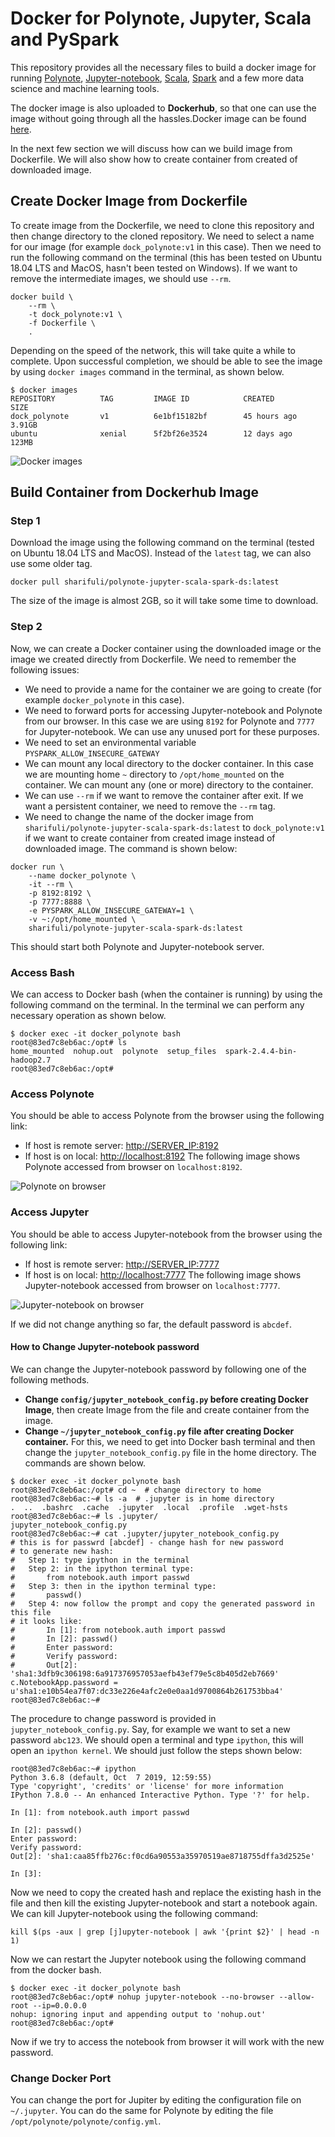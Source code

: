 # Docker for Polynote, Jupyter, Scala and PySpark
This repository provides all the necessary files to build a docker image for running [Polynote](https://polynote.org/), [Jupyter-notebook](https://jupyter.org/), [Scala](https://www.scala-lang.org/), [Spark](https://spark.apache.org/) and a few more data science and machine learning tools.

The docker image is also uploaded to **Dockerhub**, so that one can use the image without going through all the hassles.Docker image can be found [here](https://hub.docker.com/r/sharifuli/polynote-jupyter-scala-spark-ds).   

In the next few section we will discuss how can we build image from Dockerfile. We will also show how to create container from created of downloaded image.

## Create Docker Image from Dockerfile
To create image from the Dockerfile, we need to clone this repository and then change directory to the cloned repository. We need to select a name for our image (for example `dock_polynote:v1` in this case). Then we need to run the following command on the terminal (this has been tested on Ubuntu 18.04 LTS and MacOS, hasn't been tested on Windows). If we want to remove the intermediate images, we should use `--rm`.  
```console
docker build \
    --rm \
    -t dock_polynote:v1 \
    -f Dockerfile \
    .
```
Depending on the speed of the network, this will take quite a while to complete. Upon successful completion, we should be able to see the image by using `docker images` command in the terminal, as shown below.
```console
$ docker images
REPOSITORY          TAG         IMAGE ID            CREATED             SIZE
dock_polynote       v1          6e1bf15182bf        45 hours ago        3.91GB
ubuntu              xenial      5f2bf26e3524        12 days ago         123MB
```
![Docker images](https://i.imgur.com/O6Tx1kl.png)
## Build Container from Dockerhub Image
### Step 1
Download the image using the following command on the terminal (tested on Ubuntu 18.04 LTS and MacOS). Instead of the `latest` tag, we can also use some older tag.
```console
docker pull sharifuli/polynote-jupyter-scala-spark-ds:latest
```
The size of the image is almost 2GB, so it will take some time to download.
### Step 2
Now, we can create a Docker container using the downloaded image or the image we created directly from Dockerfile. We need to remember the following issues:

* We need to provide a name for the container we are going to create (for example `docker_polynote` in this case).
* We need to forward ports for accessing Jupyter-notebook and Polynote from our browser. In this case we are using `8192` for Polynote and `7777` for Jupyter-notebook. We can use any unused port for these purposes.  
* We need to set an environmental variable `PYSPARK_ALLOW_INSECURE_GATEWAY`
* We can mount any local directory to the docker container. In this case we are mounting home `~` directory to `/opt/home_mounted` on the container. We can mount any (one or more) directory to the container.
* We can use `--rm` if we want to remove the container after exit. If we want a persistent container, we need to remove the `--rm` tag.
* We need to change the name of the docker image from `sharifuli/polynote-jupyter-scala-spark-ds:latest` to `dock_polynote:v1` if we want to create container from created image instead of downloaded image.
The command is shown below:
```console
docker run \
    --name docker_polynote \
    -it --rm \
    -p 8192:8192 \
    -p 7777:8888 \
    -e PYSPARK_ALLOW_INSECURE_GATEWAY=1 \
    -v ~:/opt/home_mounted \
    sharifuli/polynote-jupyter-scala-spark-ds:latest
```
This should start both Polynote and Jupyter-notebook server.
### Access Bash
We can access to Docker bash (when the container is running) by using the following command on the terminal. In the terminal we can perform any necessary operation as shown below.
```console
$ docker exec -it docker_polynote bash
root@83ed7c8eb6ac:/opt# ls
home_mounted  nohup.out  polynote  setup_files  spark-2.4.4-bin-hadoop2.7
root@83ed7c8eb6ac:/opt#
```
### Access Polynote
You should be able to access Polynote from the browser using the following link:
* If host is remote server: [http://SERVER_IP:8192](http://SERVER_IP:8192)
* If host is on local: [http://localhost:8192](http://localhost:8192)
The following image shows Polynote accessed from browser on `localhost:8192`.

![Polynote on browser](https://imgur.com/gtEjzza.png)
### Access Jupyter
You should be able to access Jupyter-notebook from the browser using the following link:
* If host is remote server: [http://SERVER_IP:7777](http://SERVER_IP:7777)
* If host is on local: [http://localhost:7777](http://localhost:7777)
The following image shows Jupyter-notebook accessed from browser on `localhost:7777`.

![Jupyter-notebook on browser](https://imgur.com/nO1ZKxd.png)

If we did not change anything so far, the default password is `abcdef`.
#### How to Change Jupyter-notebook password
We can change the Jupyter-notebook password by following one of the following methods.
* **Change `config/jupyter_notebook_config.py` before creating Docker Image**, then create Image from the file and create container from the image.
* **Change `~/jupyter_notebook_config.py` file after creating Docker container.** For this, we need to get into Docker bash terminal and then change the `jupyter_notebook_config.py` file in the home directory. The commands are shown below.
```console
$ docker exec -it docker_polynote bash
root@83ed7c8eb6ac:/opt# cd ~  # change directory to home
root@83ed7c8eb6ac:~# ls -a  # .jupyter is in home directory
.  ..  .bashrc  .cache  .jupyter  .local  .profile  .wget-hsts
root@83ed7c8eb6ac:~# ls .jupyter/
jupyter_notebook_config.py
root@83ed7c8eb6ac:~# cat .jupyter/jupyter_notebook_config.py
# this is for passwrd [abcdef] - change hash for new password
# to generate new hash:
#   Step 1: type ipython in the terminal
#   Step 2: in the ipython terminal type:
#       from notebook.auth import passwd
#   Step 3: then in the ipython terminal type:
#       passwd()
#   Step 4: now follow the prompt and copy the generated password in this file
# it looks like:
#       In [1]: from notebook.auth import passwd
#       In [2]: passwd()
#       Enter password:
#       Verify password:
#       Out[2]: 'sha1:3dfb9c306198:6a917376957053aefb43ef79e5c8b405d2eb7669'
c.NotebookApp.password = u'sha1:e10b54ea7f07:dc33e226e4afc2e0e0aa1d9700864b261753bba4'
root@83ed7c8eb6ac:~#
```
The procedure to change password is provided in `jupyter_notebook_config.py`. Say, for example we want to set a new password `abc123`. We should open a terminal and type `ipython`, this will open an `ipython kernel`. We should just follow the steps shown below:
```console
root@83ed7c8eb6ac:~# ipython
Python 3.6.8 (default, Oct  7 2019, 12:59:55)
Type 'copyright', 'credits' or 'license' for more information
IPython 7.8.0 -- An enhanced Interactive Python. Type '?' for help.

In [1]: from notebook.auth import passwd                                                                                                           

In [2]: passwd()                                                                                                                                   
Enter password:
Verify password:
Out[2]: 'sha1:caa85ffb276c:f0cd6a90553a35970519ae8718755dffa3d2525e'

In [3]:   
```
Now we need to copy the created hash and replace the existing hash in the file and then kill the existing Jupyter-notebook and start a notebook again. We can kill Jupyter-notebook using the following command:
```console
kill $(ps -aux | grep [j]upyter-notebook | awk '{print $2}' | head -n 1)
```
Now we can restart the Jupyter notebook using the following command from the docker bash.
```console
$ docker exec -it docker_polynote bash
root@83ed7c8eb6ac:/opt# nohup jupyter-notebook --no-browser --allow-root --ip=0.0.0.0
nohup: ignoring input and appending output to 'nohup.out'
root@83ed7c8eb6ac:/opt#
```
Now if we try to access the notebook from browser it will work with the new password.
### Change Docker Port
You can change the port for Jupiter by editing the configuration file on `~/.jupyter`. You can do the same for Polynote by editing the file `/opt/polynote/polynote/config.yml`.
